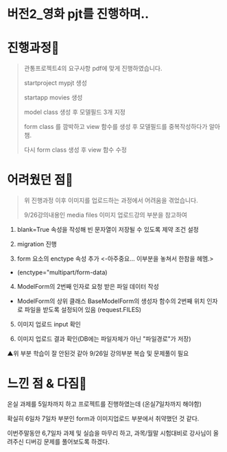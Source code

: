 # 버전2_영화 pjt를 진행하며..


# 진행과정😤
> 관통프로젝트4의 요구사항 pdf에 맞게 진행하였습니다.
>
>startproject mypjt 생성
>
>startapp movies 생성
>
>model class 생성 후 모델필드 3개 지정
>
>form class 를 깜박하고 view 함수를 생성 후 모델필드를 중복작성하다가 알아챔.
>
>다시 form class 생성 후 view 함수 수정



# 어려웠던 점🍺
> 위 진행과정 이후 이미지를 업로드하는 과정에서 어려움을 겪었습니다.
>
> 9/26강의내용인 media files 이미지 업로드강의 부분을 참고하여

1. blank=True 속성을 작성해 빈 문자열이 저장될 수 있도록 제약 조건 설정
   
2. migration 진행

3. form 요소의 enctype 속성 추가    <-아주중요... 이부분을 놓쳐서 한참을 헤멤.>

  - (enctype="multipart/form-data)

4. ModelForm의 2번째 인자로 요청 받은 파일 데이터 작성
   
  - ModelForm의 상위 클래스 BaseModelForm의 생성자 함수의 2번째 위치 인자로 파일을 받도록 설정되어 있음
  (request.FILES)

5. 이미지 업로드 input 확인
   
6. 이미지 업로드 결과 확인(DB에는 파일자체가 아닌 "파일경로"가 저장)
   
▲위 부분 학습이 잘 안된것 같아 9/26일 강의부분 복습 및 문제풀이 필요



# 느낀 점 & 다짐🥕
온실 과제를 5일차까지 하고 프로젝트를 진행하였는데 (온실7일차까지 해야함)

확실히 6일차 7일차 부분인 form과 이미지업로드 부분에서 취약했던 것 같다.

이번주말동안 6,7일차 과제 및 실습을 마무리 하고, 과목/월말 시험대비로 강사님이 올려주신 디버깅 문제를 풀어보도록 하겠다.
